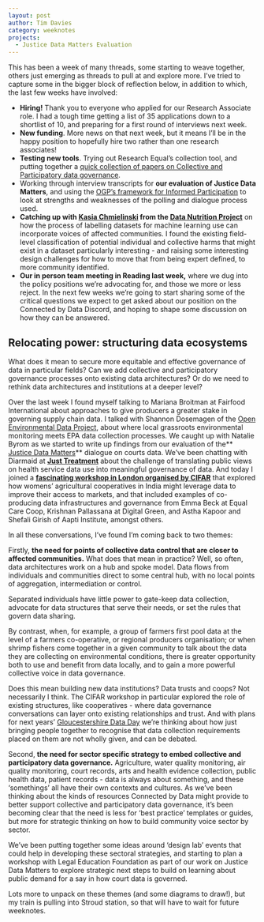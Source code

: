 ```yaml
---
layout: post
author: Tim Davies
category: weeknotes
projects:
  - Justice Data Matters Evaluation
---
```


This has been a week of many threads, some starting to weave together, others just emerging as threads to pull at and explore more. I’ve tried to capture some in the bigger block of reflection below, in addition to which, the last few weeks have involved:

* **Hiring!** Thank you to everyone who applied for our Research Associate role. I had a tough time getting a list of 35 applications down to a shortlist of 10, and preparing for a first round of interviews next week. 
* **New funding**. More news on that next week, but it means I’ll be in the happy position to hopefully hire two rather than one research associates!
* **Testing new tools**. Trying out Research Equal’s collection tool, and putting together a [quick collection of papers on Collective and Participatory data governance](https://www.researchequals.com/collections/t5xp-wh).
* Working through interview transcripts for **our evaluation of Justice Data Matters**, and using the [OGP’s framework for Informed Participation](https://www.opengovpartnership.org/wp-content/uploads/2019/05/Deliberation_Series_Volume-2_Informed_Participation-Guide.pdf) to look at strengths and weaknesses of the polling and dialogue process used. 
* **Catching up with [Kasia Chmielinski](https://twitter.com/kaschm) from the [Data Nutrition Project](https://datanutrition.org/)** on how the process of labelling datasets for machine learning use can incorporate voices of affected communities. I found the existing field-level classification of potential individual and collective harms that might exist in a dataset particularly interesting - and raising some interesting design challenges for how to move that from being expert defined, to more community identified. 
* **Our in person team meeting in Reading last week,** where we dug into the policy positions we’re advocating for, and those we more or less reject. In the next few weeks we’re going to start sharing some of the critical questions we expect to get asked about our position on the Connected by Data Discord, and hoping to shape some discussion on how they can be answered.


## Relocating power: structuring data ecosystems

What does it mean to secure more equitable and effective governance of data in particular fields? Can we add collective and participatory governance processes onto existing data architectures? Or do we need to rethink data architectures and institutions at a deeper level?

Over the last week I found myself talking to Mariana Broitman at Fairfood International about approaches to give producers a greater stake in governing supply chain data. I talked with Shannon Dosemagen of the [Open Environmental Data Project](https://www.openenvironmentaldata.org/), about where local grassroots environmental monitoring meets EPA data collection processes.  We caught up with Natalie Byrom as we started to write up findings from our evaluation of the**[ Justice Data Matters](https://connectedbydata.org/projects/2022-justice-data-matters-evaluation)** dialogue on courts data. We’ve been chatting with Diarmaid at **[Just Treatment](https://justtreatment.org/)** about the challenge of translating public views on health service data use into meaningful governance of data. And today I joined a **[fascinating workshop in London organised by CIFAR](https://cifar.ca/ai/ai-and-society/cifar-solution-networks/data-communities-for-inclusion/)** that explored how womens’ agricultural cooperatives in India might leverage data to improve their access to markets, and that included examples of co-producing data infrastructures and governance from Emma Beck at Equal Care Coop, Krishnan Pallassana at Digital Green, and Astha Kapoor and Shefali Girish of Aapti Institute, amongst others. 

In all these conversations, I’ve found I’m coming back to two themes:

Firstly, **the need for points of collective data control that are closer to affected communities.** What does that mean in practice? Well, so often, data architectures work on a hub and spoke model. Data flows from individuals and communities direct to some central hub, with no local points of aggregation, intermediation or control.  

Separated individuals have little power to gate-keep data collection, advocate for data structures that serve their needs, or set the rules that govern data sharing.  

By contrast, when, for example, a group of farmers first pool data at the level of a farmers co-operative, or regional producers organisation; or when shrimp fishers come together in a given community to talk about the data they are collecting on environmental conditions, there is greater opportunity both to use and benefit from data locally, and to gain a more powerful collective voice in data governance.  

Does this mean building new data institutions? Data trusts and coops? Not necessarily I think. The CIFAR workshop in particular explored the role of existing structures, like cooperatives - where data governance conversations can layer onto existing relationships and trust. And with plans for next years’ [Gloucestershire Data Day](https://docs.google.com/document/d/1WDWW-zFxTGzdPIzjpgIh5MIdWkinEsbg6Si81KA13S0/edit#) we’re thinking about how just bringing people together to recognise that data collection requirements placed on them are not wholly given, and can be debated.

Second, **the need for sector specific strategy to embed collective and participatory data governance.** Agriculture, water quality monitoring, air quality monitoring, court records, arts and health evidence collection, public health data, patient records - data is always about something, and these ‘somethings’ all have their own contexts and cultures. As we’ve been thinking about the kinds of resources Connected by Data might provide to better support collective and participatory data governance, it’s been becoming clear that the need is less for ‘best practice’ templates or guides, but more for strategic thinking on how to build community voice sector by sector. 

We’ve been putting together some ideas around ‘design lab’ events that could help in developing these sectoral strategies, and starting to plan a workshop with Legal Education Foundation as part of our work on Justice Data Matters to explore strategic next steps to build on learning about public demand for a say in how court data is governed. 

Lots more to unpack on these themes (and some diagrams to draw!), but my train is pulling into Stroud station, so that will have to wait for future weeknotes. 
